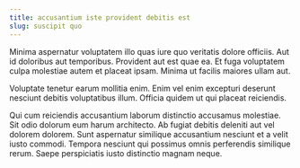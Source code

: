 ```yaml
---
title: accusantium iste provident debitis est
slug: suscipit quo
---
```


Minima aspernatur voluptatem illo quas iure quo veritatis dolore officiis. Aut id doloribus aut temporibus. Provident aut est quae ea. Et fuga voluptatem culpa molestiae autem et placeat ipsam. Minima ut facilis maiores ullam aut.

Voluptate tenetur earum mollitia enim. Enim vel enim excepturi deserunt nesciunt debitis voluptatibus illum. Officia quidem ut qui placeat reiciendis.

Qui cum reiciendis accusantium laborum distinctio accusamus molestiae. Sit odio dolorum eum harum architecto. Ab fugiat debitis deleniti aut vel dolorem dolorem. Sunt aspernatur similique accusantium nesciunt et a velit iusto commodi. Tempora nesciunt qui possimus omnis perferendis similique rerum. Saepe perspiciatis iusto distinctio magnam neque.
